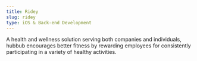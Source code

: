 ```yaml
---
title: Ridey
slug: ridey
type: iOS & Back-end Development
---
```

A health and wellness solution serving both companies and individuals, hubbub encourages better fitness by rewarding employees for consistently participating in a variety of healthy activities.